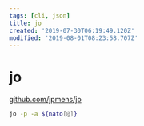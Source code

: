 ```yaml
---
tags: [cli, json]
title: jo
created: '2019-07-30T06:19:49.120Z'
modified: '2019-08-01T08:23:58.707Z'
---
```


# jo

[github.com/jpmens/jo](https://github.com/jpmens/jo)

```bash
jo -p -a ${nato[@]}
```
